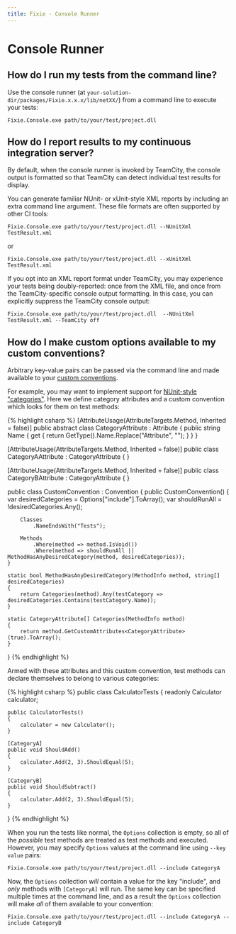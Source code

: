```yaml
---
title: Fixie - Console Runner
---
```

# Console Runner

## How do I run my tests from the command line?

Use the console runner (at `your-solution-dir/packages/Fixie.x.x.x/lib/netXX/`) from a command line to execute your tests:

    Fixie.Console.exe path/to/your/test/project.dll

## How do I report results to my continuous integration server?

By default, when the console runner is invoked by TeamCity, the console output is formatted so that TeamCity can detect individual test results for display.

You can generate familiar NUnit- or xUnit-style XML reports by including an extra command line argument. These file formats are often supported by other CI tools:

    Fixie.Console.exe path/to/your/test/project.dll --NUnitXml TestResult.xml

or

    Fixie.Console.exe path/to/your/test/project.dll --xUnitXml TestResult.xml

If you opt into an XML report format under TeamCity, you may experience your tests being doubly-reported: once from the XML file, and once from the TeamCity-specific console output formatting.  In this case, you can explicitly suppress the TeamCity console output:

    Fixie.Console.exe path/to/your/test/project.dll  --NUnitXml TestResult.xml --TeamCity off

## How do I make custom options available to my custom conventions?

Arbitrary key-value pairs can be passed via the command line and made available to your [custom conventions](../custom-conventions).

For example, you may want to implement support for [NUnit-style "categories"](http://www.nunit.org/index.php?p=category&r=2.6.4). Here we define category attributes and a custom convention which looks for them on test methods:

{% highlight csharp %}
[AttributeUsage(AttributeTargets.Method, Inherited = false)]
public abstract class CategoryAttribute : Attribute
{
    public string Name
    {
        get { return GetType().Name.Replace("Attribute", ""); }
    }
}

[AttributeUsage(AttributeTargets.Method, Inherited = false)]
public class CategoryAAttribute : CategoryAttribute { }

[AttributeUsage(AttributeTargets.Method, Inherited = false)]
public class CategoryBAttribute : CategoryAttribute { }

public class CustomConvention : Convention
{
    public CustomConvention()
    {
        var desiredCategories = Options["include"].ToArray();
        var shouldRunAll = !desiredCategories.Any();

        Classes
            .NameEndsWith("Tests");

        Methods
            .Where(method => method.IsVoid())
            .Where(method => shouldRunAll || MethodHasAnyDesiredCategory(method, desiredCategories));
    }

    static bool MethodHasAnyDesiredCategory(MethodInfo method, string[] desiredCategories)
    {
        return Categories(method).Any(testCategory => desiredCategories.Contains(testCategory.Name));
    }

    static CategoryAttribute[] Categories(MethodInfo method)
    {
        return method.GetCustomAttributes<CategoryAttribute>(true).ToArray();
    }
}
{% endhighlight %}

Armed with these attributes and this custom convention, test methods can declare themselves to belong to various categories:

{% highlight csharp %}
public class CalculatorTests
{
    readonly Calculator calculator;

    public CalculatorTests()
    {
        calculator = new Calculator();
    }

    [CategoryA]
    public void ShouldAdd()
    {
        calculator.Add(2, 3).ShouldEqual(5);
    }

    [CategoryB]
    public void ShouldSubtract()
    {
        calculator.Add(2, 3).ShouldEqual(5);
    }
}
{% endhighlight %}

When you run the tests like normal, the `Options` collection is empty, so all of the *possible* test methods are treated as test methods and executed.  However, you may specify `Options` values at the command line using `--key value` pairs:

    Fixie.Console.exe path/to/your/test/project.dll --include CategoryA

Now, the `Options` collection *will* contain a value for the key "include", and *only* methods with `[CategoryA]` will run.  The same key can be specified multiple times at the command line, and as a result the `Options` collection will make *all* of them available to your convention:

    Fixie.Console.exe path/to/your/test/project.dll --include CategoryA --include CategoryB
